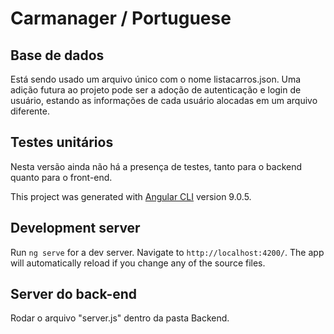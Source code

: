 # Carmanager / Portuguese

## Base de dados

Está sendo usado um arquivo único com o nome listacarros.json. Uma adição futura ao projeto pode ser a adoção de autenticação e login de usuário, estando as informações de cada usuário alocadas em um arquivo diferente.

## Testes unitários

Nesta versão ainda não há a presença de testes, tanto para o backend quanto para o front-end.


This project was generated with [Angular CLI](https://github.com/angular/angular-cli) version 9.0.5.

## Development server

Run `ng serve` for a dev server. Navigate to `http://localhost:4200/`. The app will automatically reload if you change any of the source files.

## Server do back-end

Rodar o arquivo "server.js" dentro da pasta Backend.
